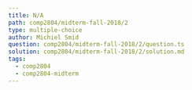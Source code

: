 ```yaml
---
title: N/A
path: comp2804/midterm-fall-2018/2
type: multiple-choice
author: Michiel Smid
question: comp2804/midterm-fall-2018/2/question.ts
solution: comp2804/midterm-fall-2018/2/solution.md
tags:
  - comp2804
  - comp2804-midterm
---
```

